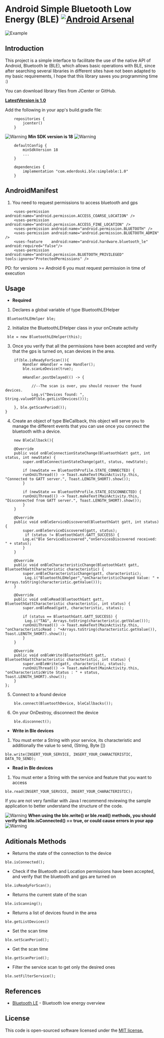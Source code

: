 # Android Simple Bluetooth Low Energy (BLE) [![Android Arsenal]( https://img.shields.io/badge/Android%20Arsenal-SimpleBle-green.svg?style=flat )]( https://android-arsenal.com/details/1/7137 )

![Example](img/simpleblee.gif)

## Introduction

This project is a simple interface to facilitate the use of the native API of Android, Bluetooth le (BLE), which allows basic operations with BLE, since after searching several libraries in different sites have not been adapted to my basic requirements, I hope that this library saves you programming time :)

You can download library files from JCenter or GitHub.

**[LatestVersion is 1.0](https://bintray.com/ederdoski/Maven/simple-ble)**

Add the following in your app's build.gradle file:

```
    repositories {
        jcenter()
    }
```
![Warning](img/warning.png) **Min SDK version is 18** ![Warning](img/warning.png)
```
    defaultConfig {
        minSdkVersion 18
        ...
    }

    dependencies {
        implementation "com.ederdoski.ble:simpleble:1.0"
    }
```
## AndroidManifest

1) You need to request permissions to access bluetooth and gps
```
    <uses-permission android:name="android.permission.ACCESS_COARSE_LOCATION" />
    <uses-permission android:name="android.permission.ACCESS_FINE_LOCATION" />
    <uses-permission android:name="android.permission.BLUETOOTH" />
    <uses-permission android:name="android.permission.BLUETOOTH_ADMIN" />
    <uses-feature    android:name="android.hardware.bluetooth_le" android:required="false"/>
    <uses-permission android:name="android.permission.BLUETOOTH_PRIVILEGED" tools:ignore="ProtectedPermissions" />
```
PD: for versions >= Android 6 you must request permission in time of execution

## Usage

* **Required**

1) Declares a global variable of type BluetoothLEHelper

```
 BluetoothLEHelper ble;
```

2) Initialize the BluetoothLEHelper class in your onCreate activity

```
 ble = new BluetoothLEHelper(this);
```

3) Once you verify that all the permissions have been accepted and verify that the gps is turned on, scan devices in the area.
```
    if(ble.isReadyForScan()){
        Handler mHandler = new Handler();
        ble.scanLeDevice(true);

        mHandler.postDelayed(() -> {

            //--The scan is over, you should recover the found devices.
            Log.v("Devices found: ", String.valueOf(ble.getListDevices()));

    }, ble.getScanPeriod());
}
```

4) Create an object of type BleCallback, this object will serve you to manage the different events that you can use once you connect the bluetooth with a device.

```
    new BleCallback(){

    @Override
    public void onBleConnectionStateChange(BluetoothGatt gatt, int status, int newState) {
        super.onBleConnectionStateChange(gatt, status, newState);
    
        if (newState == BluetoothProfile.STATE_CONNECTED) {
    	runOnUiThread(() -> Toast.makeText(MainActivity.this, "Connected to GATT server.", Toast.LENGTH_SHORT).show());
        }
    
        if (newState == BluetoothProfile.STATE_DISCONNECTED) {
    	runOnUiThread(() -> Toast.makeText(MainActivity.this, "Disconnected from GATT server.", Toast.LENGTH_SHORT).show());
        }
    }

    @Override
    public void onBleServiceDiscovered(BluetoothGatt gatt, int status) {
        super.onBleServiceDiscovered(gatt, status);
         if (status != BluetoothGatt.GATT_SUCCESS) {
    	Log.e("Ble ServiceDiscovered","onServicesDiscovered received: " + status);
        }
    }

    @Override
    public void onBleCharacteristicChange(BluetoothGatt gatt, BluetoothGattCharacteristic characteristic) {
        super.onBleCharacteristicChange(gatt, characteristic);
         Log.i("BluetoothLEHelper","onCharacteristicChanged Value: " + Arrays.toString(characteristic.getValue()));
    }

    @Override
    public void onBleRead(BluetoothGatt gatt, BluetoothGattCharacteristic characteristic, int status) {
        super.onBleRead(gatt, characteristic, status);

        if (status == BluetoothGatt.GATT_SUCCESS) {
    	 Log.i("TAG", Arrays.toString(characteristic.getValue()));
    	runOnUiThread(() -> Toast.makeText(MainActivity.this, "onCharacteristicRead : "+Arrays.toString(characteristic.getValue()),             Toast.LENGTH_SHORT).show());
        }
    }

    @Override
    public void onBleWrite(BluetoothGatt gatt, BluetoothGattCharacteristic characteristic, int status) {
        super.onBleWrite(gatt, characteristic, status);
        runOnUiThread(() -> Toast.makeText(MainActivity.this, "onCharacteristicWrite Status : " + status, Toast.LENGTH_SHORT).show());
    }
};
```

5) Connect to a found device
```
    ble.connect(BluetoothDevice, bleCallbacks());
```

6) On your OnDestroy, disconnect the device
```
    ble.disconnect();
```

* **Write in Ble devices**

1) You must enter a String with your service, its characteristic and additionally the value to send, (String, Byte [])

```
ble.write(INSERT_YOUR_SERVICE, INSERT_YOUR_CHARACTERISTIC, DATA_TO_SEND);
```

* **Read in Ble devices**

1) You must enter a String with the service and feature that you want to access

```
ble.read(INSERT_YOUR_SERVICE, INSERT_YOUR_CHARACTERISTIC);
```

If you are not very familiar with Java I recommend reviewing the sample application to better understand the structure of the code.

![Warning](img/warning.png) **When using the ble.write() or ble.read() methods, you should verify that ble.isConnected() == true, or could cause errors in your app** ![Warning](img/warning.png)


## Aditionals Methods

* Returns the state of the connection to the device
```
ble.isConnected();
```
* Check if the Bluetooth and Location permissions have been accepted, and verify that the bluetooth and gps are turned on
```
ble.isReadyForScan();
```
* Returns the current state of the scan
```
ble.isScanning();
```
* Returns a list of devices found in the area
```
ble.getListDevices()
```
* Set the scan time
```
ble.setScanPeriod();
```
* Get the scan time
```
ble.getScanPeriod();
```
* Filter the service scan to get only the desired ones
```
ble.setFilterService();
```

## References

* [Bluetooth LE](https://developer.android.com/guide/topics/connectivity/bluetooth-le) - Bluetooth low energy overview

## License

This code is open-sourced software licensed under the [MIT license.](https://opensource.org/licenses/MIT)

